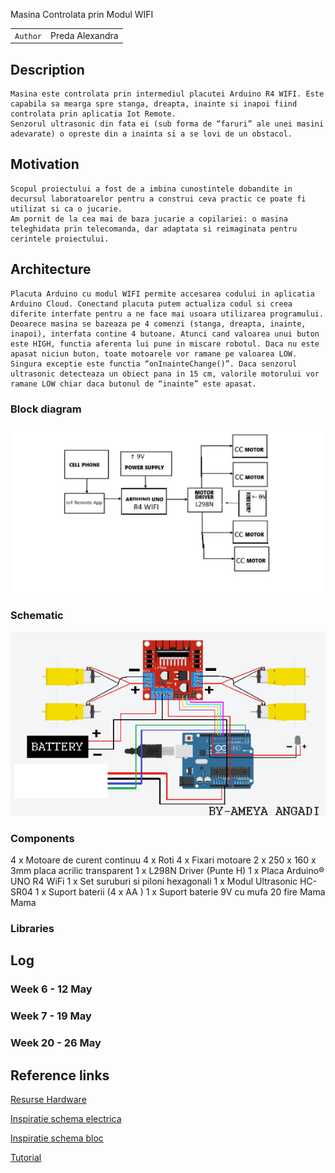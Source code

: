 Masina Controlata prin Modul WIFI

| | |
|-|-|
|`Author` | Preda Alexandra

## Description

    Masina este controlata prin intermediul placutei Arduino R4 WIFI. Este capabila sa mearga spre stanga, dreapta, inainte si inapoi fiind controlata prin aplicatia Iot Remote. 
    Senzorul ultrasonic din fata ei (sub forma de “faruri” ale unei masini adevarate) o opreste din a inainta si a se lovi de un obstacol.

## Motivation

    Scopul proiectului a fost de a imbina cunostintele dobandite in decursul laboratoarelor pentru a construi ceva practic ce poate fi utilizat si ca o jucarie.
	Am pornit de la cea mai de baza jucarie a copilariei: o masina teleghidata prin telecomanda, dar adaptata si reimaginata pentru cerintele proiectului.

## Architecture

    Placuta Arduino cu modul WIFI permite accesarea codului in aplicatia Arduino Cloud. Conectand placuta putem actualiza codul si creea diferite interfate pentru a ne face mai usoara utilizarea programului. 
    Deoarece masina se bazeaza pe 4 comenzi (stanga, dreapta, inainte, inapoi), interfata contine 4 butoane. Atunci cand valoarea unui buton este HIGH, functia aferenta lui pune in miscare robotul. Daca nu este apasat niciun buton, toate motoarele vor ramane pe valoarea LOW. 
    Singura exceptie este functia “onInainteChange()”. Daca senzorul ultrasonic detecteaza un obiect pana in 15 cm, valorile motorului vor ramane LOW chiar daca butonul de “inainte” este apasat.


### Block diagram

<!-- Make sure the path to the picture is correct -->
![Block Diagram](schemabloc.png)

### Schematic

![Schematic](schemaelec.png)

### Components

4 x Motoare de curent continuu
4 x Roti
4 x Fixari motoare
2 x 250 x 160 x 3mm placa acrilic transparent
1 x L298N Driver (Punte H)
1 x Placa Arduino® UNO R4 WiFi
1 x Set suruburi si piloni hexagonali
1 x Modul Ultrasonic HC-SR04
1 x Suport baterii (4 x AA )
1 x Suport baterie 9V cu mufa 
20 fire Mama Mama

### Libraries


## Log

<!-- write every week your progress here -->

### Week 6 - 12 May

### Week 7 - 19 May

### Week 20 - 26 May


## Reference links

[Resurse Hardware](https://www.sigmanortec.ro/Kit-Smart-Car-4WD-Bluetooth-IR-Ultrasunete-p136281349)

[Inspiratie schema electrica](https://www.hackster.io/angadiameya007/bluetooth-controlled-car-with-arduino-uno-534fdd)

[Inspiratie schema bloc](https://www.researchgate.net/figure/Fig-1-Block-Diagram-of-recently-used-in-robotic-car-construction_fig1_292072427)

[Tutorial](https://www.youtube.com/watch?v=1n_KjpMfVT0)